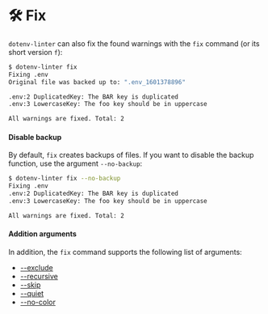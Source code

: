 # 🛠 Fix

`dotenv-linter` can also fix the found warnings with the `fix` command (or its short version `f`):

```bash
$ dotenv-linter fix
Fixing .env
Original file was backed up to: ".env_1601378896"

.env:2 DuplicatedKey: The BAR key is duplicated
.env:3 LowercaseKey: The foo key should be in uppercase

All warnings are fixed. Total: 2
```

#### Disable backup

By default, `fix` creates backups of files. If you want to disable the backup function, use the argument `--no-backup`:

```bash
$ dotenv-linter fix --no-backup
Fixing .env
.env:2 DuplicatedKey: The BAR key is duplicated
.env:3 LowercaseKey: The foo key should be in uppercase

All warnings are fixed. Total: 2
```

#### Addition arguments

In addition, the `fix` command supports the following list of arguments:
* [--exclude](/usage/check?id=exclude-files)
* [--recursive](/usage/check?id=recursive-check)
* [--skip](/usage/check?id=skip-checks)
* [--quiet](/usage/check?id=quiet-mode)
* [--no-color](/usage/check?id=disable-colored-output)
